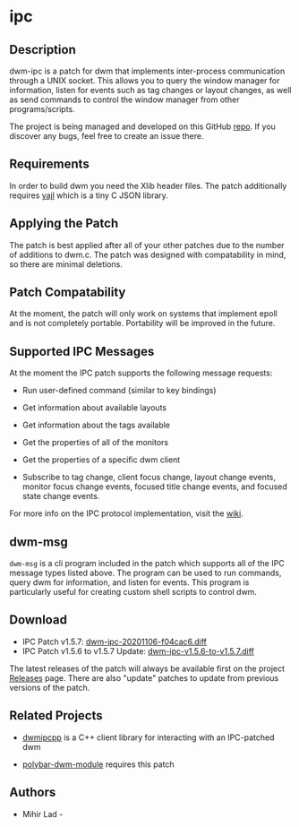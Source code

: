 ipc
====

Description
-----------
dwm-ipc is a patch for dwm that implements inter-process communication through
a UNIX socket. This allows you to query the window manager for information,
listen for events such as tag changes or layout changes, as well as send
commands to control the window manager from other programs/scripts.

The project is being managed and developed on this GitHub
[repo](https://github.com/mihirlad55/dwm-ipc). If you discover any bugs, feel
free to create an issue there.


Requirements
------------
In order to build dwm you need the Xlib header files. The patch
additionally requires [yajl](https://github.com/lloyd/yajl) which is a tiny C
JSON library.


Applying the Patch
------------------
The patch is best applied after all of your other patches due to the number of
additions to dwm.c. The patch was designed with compatability in mind, so there
are minimal deletions.


Patch Compatability
-------------------
At the moment, the patch will only work on systems that implement epoll and is
not completely portable. Portability will be improved in the future.


Supported IPC Messages
----------------------
At the moment the IPC patch supports the following message requests:
* Run user-defined command (similar to key bindings)

* Get information about available layouts

* Get information about the tags available

* Get the properties of all of the monitors

* Get the properties of a specific dwm client

* Subscribe to tag change, client focus change, layout change events, monitor
  focus change events, focused title change events, and focused state change
  events.

For more info on the IPC protocol implementation, visit the
[wiki](https://github.com/mihirlad55/dwm-ipc/wiki/).


dwm-msg
-------
`dwm-msg` is a cli program included in the patch which supports all of the IPC
message types listed above. The program can be used to run commands, query dwm
for information, and listen for events. This program is particularly useful for
creating custom shell scripts to control dwm.


Download
--------
* IPC Patch v1.5.7:
  [dwm-ipc-20201106-f04cac6.diff](dwm-ipc-20201106-f04cac6.diff)
* IPC Patch v1.5.6 to v1.5.7 Update:
  [dwm-ipc-v1.5.6-to-v1.5.7.diff](dwm-ipc-v1.5.6-to-v1.5.7.diff)

The latest releases of the patch will always be available first on the project
[Releases](https://github.com/mihirlad55/dwm-ipc/releases) page. There are also
"update" patches to update from previous versions of the patch.


Related Projects
----------------
* [dwmipcpp](https://github.com/mihirlad55/dwmipcpp) is a C++ client library
  for interacting with an IPC-patched dwm

* [polybar-dwm-module](https://github.com/mihirlad55/polybar-dwm-module)
  requires this patch


Authors
-------
* Mihir Lad - <mihirlad55 at gmail>
